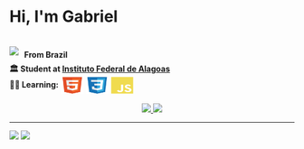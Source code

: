 # Hi, I'm Gabriel
<div style="display: inline_block"><br>
  <div style="display:flex; align-items: center;">
    <img src="https://images.emojiterra.com/twitter/v13.1/512px/1f1e7-1f1f7.png" height="30px">
    <b style="margin-left: 10px">From Brazil</b>
  </div>
  <b>🏛️ Student at <a href="https://www2.ifal.edu.br/">Instituto Federal de Alagoas</a><br>
    👨‍💻 Learning:</b>
    <img align="center" alt="Rafa-HTML" height="30" width="40" src="https://raw.githubusercontent.com/devicons/devicon/master/icons/html5/html5-original.svg">
    <img align="center" alt="Rafa-CSS" height="30" width="40" src="https://raw.githubusercontent.com/devicons/devicon/master/icons/css3/css3-original.svg">
    <img align="center" alt="Rafa-Js" height="30" width="40" src="https://raw.githubusercontent.com/devicons/devicon/master/icons/javascript/javascript-plain.svg"> 
</div>
<br>
<div align="center">
  <a href="https://github.com/gabriel-vjatoba">
  <img height="180em" src="https://github-readme-stats.vercel.app/api?username=gabriel-vjatoba&show_icons=true&theme=github_dark&include_all_commits=true&count_private=true&custom_title=Minhas Estatísticas:"/>
  <img height="180em" src="https://github-readme-stats.vercel.app/api/top-langs/?username=gabriel-vjatoba&langs_count=7&theme=github_dark&custom_title=Desenvolvendo em:"/>
</div>
<hr>
<a href="https://www.linkedin.com/in/gabriel-jatob%C3%A1-2641701b5" target="_blank"><img src="https://img.shields.io/badge/LinkedIn-0077B5?style=for-the-badge&logo=linkedin&logoColor=white"></a>
<a href="https://www.youtube.com/channel/UCrVIq6sX6iEblzQDuempn5g" target="_blank"><img src="https://img.shields.io/badge/YouTube-FF0000?style=for-the-badge&logo=youtube&logoColor=white"></a>